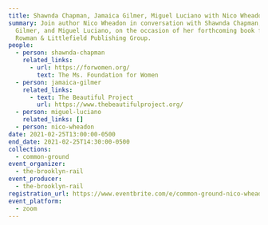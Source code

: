 ```yaml
---
title: Shawnda Chapman, Jamaica Gilmer, Miguel Luciano with Nico Wheadon
summary: Join author Nico Wheadon in conversation with Shawnda Chapman, Jamaica
  Gilmer, and Miguel Luciano, on the occasion of her forthcoming book from
  Rowman & Littlefield Publishing Group.
people:
  - person: shawnda-chapman
    related_links:
      - url: https://forwomen.org/
        text: The Ms. Foundation for Women
  - person: jamaica-gilmer
    related_links:
      - text: The Beautiful Project
        url: https://www.thebeautifulproject.org/
  - person: miguel-luciano
    related_links: []
  - person: nico-wheadon
date: 2021-02-25T13:00:00-0500
end_date: 2021-02-25T14:30:00-0500
collections:
  - common-ground
event_organizer:
  - the-brooklyn-rail
event_producer:
  - the-brooklyn-rail
registration_url: https://www.eventbrite.com/e/common-ground-nico-wheadon-and-friends-tickets-141486280273
event_platform:
  - zoom
---
```

